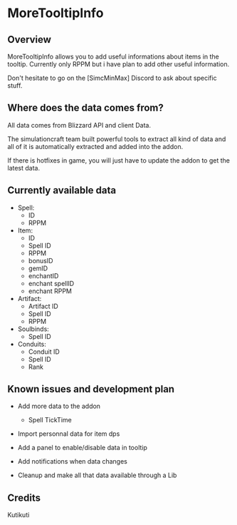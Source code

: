 # MoreTooltipInfo

## Overview
MoreTooltipInfo allows you to add useful informations about items in the tooltip. Currently only RPPM but i have plan to add other useful information.

Don't hesitate to go on the [SimcMinMax] Discord to ask about specific stuff.


## Where does the data comes from?
All data comes from Blizzard API and client Data.

The simulationcraft team built powerful tools to extract all kind of data and all of it is automatically extracted and added into the addon.

If there is hotfixes in game, you will just have to update the addon to get the latest data.

## Currently available data
- Spell:
  - ID
  - RPPM
- Item:
  - ID
  - Spell ID
  - RPPM
  - bonusID
  - gemID
  - enchantID
  - enchant spellID
  - enchant RPPM
- Artifact:
  - Artifact ID
  - Spell ID
  - RPPM
- Soulbinds:
  - Spell ID
- Conduits:
  - Conduit ID
  - Spell ID
  - Rank
 
## Known issues and development plan
- Add more data to the addon
  - Spell TickTime

- Import personnal data for item dps

- Add a panel to enable/disable data in tooltip

- Add notifications when data changes

- Cleanup and make all that data available through a Lib


## Credits
Kutikuti